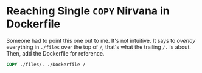 # Reaching Single `COPY` Nirvana in Dockerfile

Someone had to point this one out to me. It's not intuitive. It says to
*overlay* everything in `./files` over the top of `/`, that's what the
trailing `/.` is about. Then, add the Dockerfile for reference.

```dockerfile
COPY ./files/. ./Dockerfile /
```
